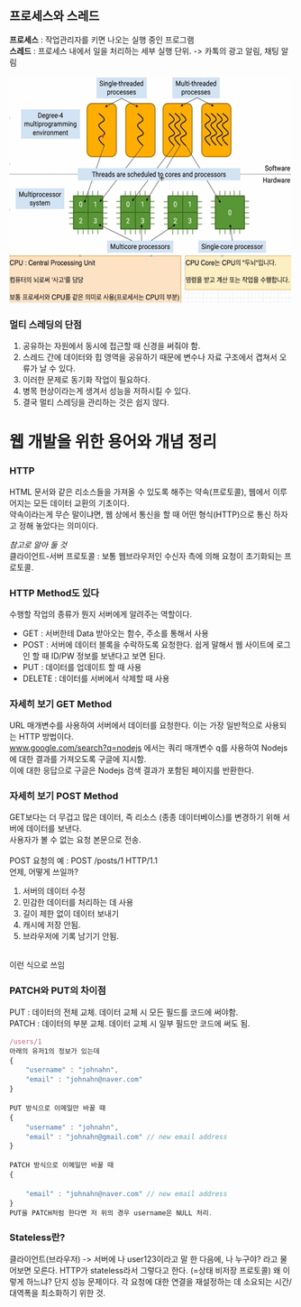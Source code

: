 ## 프로세스와 스레드
**프로세스** : 작업관리자를 키면 나오는 실행 중인 프로그램  
**스레드** : 프로세스 내에서 일을 처리하는 세부 실행 단위. -> 카톡의 광고 알림, 채팅 알림 
<br><br>
<img src="./images/프로세서와 스레드.png" width="500px" height="400px" title="Processes,Thread"/>

### 멀티 스레딩의 단점
1. 공유하는 자원에서 동시에 접근할 때 신경을 써줘야 함.
2. 스레드 간에 데이터와 힙 영역을 공유하기 때문에 변수나 자료 구조에서 겹쳐서 오류가 날 수 있다.
3. 이러한 문제로 동기화 작업이 필요하다.
4. 병목 현상이라는게 생겨서 성능을 저하시킬 수 있다.
5. 결국 멀티 스레딩을 관리하는 것은 쉽지 않다.

# 웹 개발을 위한 용어와 개념 정리
### **HTTP**
HTML 문서와 같은 리소스들을 가져올 수 있도록 해주는 약속(프로토콜), 웹에서 이루어지는 모든 데이터 교환의 기초이다.  
약속이라는게 무슨 말이냐면, 웹 상에서 통신을 할 때 어떤 형식(HTTP)으로 통신 하자고 정해 놓았다는 의미이다.

*참고로 알아 둘 것*<br>
클라이언트-서버 프로토콜 : 보통 웹브라우저인 수신자 측에 의해 요청이 초기화되는 프로토콜.

### **HTTP Method도 있다**
수행할 작업의 종류가 뭔지 서버에게 알려주는 역할이다. 
* GET : 서버한테 Data 받아오는 함수, 주소를 통해서 사용
* POST : 서버에 데이터 블록을 수락하도록 요청한다. 쉽게 말해서 웹 사이트에 로그인 할 때 ID/PW 정보를 보낸다고 보면 된다.
* PUT : 데이터를 업데이트 할 때 사용
* DELETE : 데이터를 서버에서 삭제할 때 사용
### **자세히 보기 GET Method**
URL 매개변수를 사용하여 서버에서 데이터를 요청한다.
이는 가장 일반적으로 사용되는 HTTP 방법이다.<br>
www.google.com/search?q=nodejs 에서는 쿼리 매개변수 q를 사용하여 Nodejs에 대한 결과를 가져오도록 구글에 지시함.  
이에 대한 응답으로 구글은 Nodejs 검색 결과가 포함된 페이지를 반환한다.
### **자세히 보기 POST Method**
GET보다는 더 무겁고 많은 데이터, 즉 리소스 (종종 데이터베이스)를 변경하기 위해 서버에 데이터를 보낸다.  
사용자가 볼 수 없는 요청 본문으로 전송.<br><br>
POST 요청의 예 : POST /posts/1 HTTP/1.1  
언제, 어떻게 쓰일까?
1. 서버의 데이터 수정
2. 민감한 데이터를 처리하는 데 사용
3. 길이 제한 없이 데이터 보내기
4. 캐시에 저장 안됨.
5. 브라우저에 기록 남기기 안됨.<br><br>


이런 식으로 쓰임<br>
### PATCH와 PUT의 차이점
PUT : 데이터의 전체 교체. 데이터 교체 시 모든 필드를 코드에 써야함.  
PATCH : 데이터의 부분 교체. 데이터 교체 시 일부 필드만 코드에 써도 됨.

```javascript
/users/1
아래의 유저1의 정보가 있는데
{
    "username" : "johnahn",
    "email" : "johnahn@naver.com"
}

PUT 방식으로 이메일만 바꿀 때
{
    "username" : "johnahn",
    "email" : "johnahn@gmail.com" // new email address
}

PATCH 방식으로 이메일만 바꿀 때
{

    "email" : "johnahn@naver.com" // new email address
}
PUT을 PATCH처럼 한다면 저 위의 경우 username은 NULL 처리.
```

### Stateless란? 
클라이언트(브라우저) -> 서버에 나 user123이라고 말 한 다음에, 나 누구야? 라고 물어보면 모른다. HTTP가 stateless라서 그렇다고 한다. (=상태 비저장 프로토콜)
왜 이렇게 하느냐? 단지 성능 문제이다. 각 요청에 대한 연결을 재설정하는 데 소요되는 시간/대역폭을 최소화하기 위한 것.